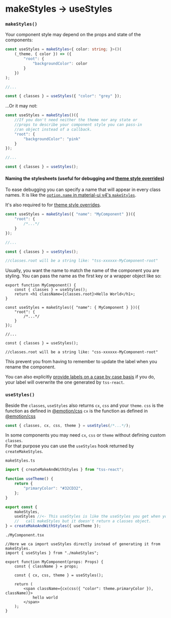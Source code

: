 # makeStyles -> useStyles

### `makeStyles()`

Your component style may depend on the props and state of the components:

```typescript
const useStyles = makeStyles<{ color: string; }>()(
    (_theme, { color }) => ({
        "root": {
            "backgroundColor": color
        }
    })
);

//...

const { classes } = useStyles({ "color": "grey" });
```

...Or it may not:

```typescript
const useStyles = makeStyles()({
    //If you don't need neither the theme nor any state or
    //props to describe your component style you can pass-in
    //an object instead of a callback.
    "root": {
        "backgroundColor": "pink"
    }
});

//...

const { classes } = useStyles();
```

#### Naming the stylesheets (useful for debugging and [theme style overrides](../mui-theme-styleoverrides.md))

To ease debugging you can specify a name that will appear in every class names. It is like the [`option.name` in material-ui v4's `makeStyles`](https://mui.com/styles/api/#makestyles-styles-options-hook).

It's also required to for [theme style overrides](../mui-theme-styleoverrides.md).

```typescript
const useStyles = makeStyles({ "name": "MyComponent" })({
    "root": {
        /*...*/
    }
});

//...

const { classes } = useStyles();

//classes.root will be a string like: "tss-xxxxxx-MyComponent-root"
```

Usually, you want the name to match the name of the component you are styling. You can pass the name as the first key or a wrapper object like so:

```tsx
export function MyComponent() {
    const { classes } = useStyles();
    return <h1 className={classes.root}>Hello World</h1>;
}

const useStyles = makeStyles({ "name": { MyComponent } })({
    "root": {
        /*...*/
    }
});

//...

const { classes } = useStyles();

//classes.root will be a string like: "css-xxxxxx-MyComponent-root"
```

This prevent you from having to remember to update the label when you rename the component.

You can also explicitly [provide labels on a case by case basis](https://emotion.sh/docs/labels) if you do, your label will overwrite the one generated by `tss-react`.

### `useStyles()`

Beside the `classes`, `useStyles` also returns `cx`, `css` and your `theme`. `css` is the function as defined in [@emotion/css](https://emotion.sh) `cx` is the function as defined in [@emotion/css](https://emotion.sh/docs/@emotion/css#cx)

```typescript
const { classes, cx, css, theme } = useStyles(/*...*/);
```

In some components you may need `cx`, `css` or `theme` without defining custom `classes`.\
For that purpose you can use the `useStyles` hook returned by `createMakeStyles`.

`makeStyles.ts`

```typescript
import { createMakeAndWithStyles } from "tss-react";

function useTheme() {
    return {
        "primaryColor": "#32CD32",
    };
}

export const {
    makeStyles,
    useStyles //<- This useStyles is like the useStyles you get when you
    //   call makeStyles but it doesn't return a classes object.
} = createMakeAndWithStyles({ useTheme });
```

`./MyComponent.tsx`

```tsx
//Here we ca import useStyles directly instead of generating it from makeStyles.
import { useStyles } from "./makeStyles";

export function MyComponent(props: Props) {
    const { className } = props;

    const { cx, css, theme } = useStyles();

    return (
        <span className={cx(css({ "color": theme.primaryColor }), className)}>
            hello world
        </span>
    );
}
```
